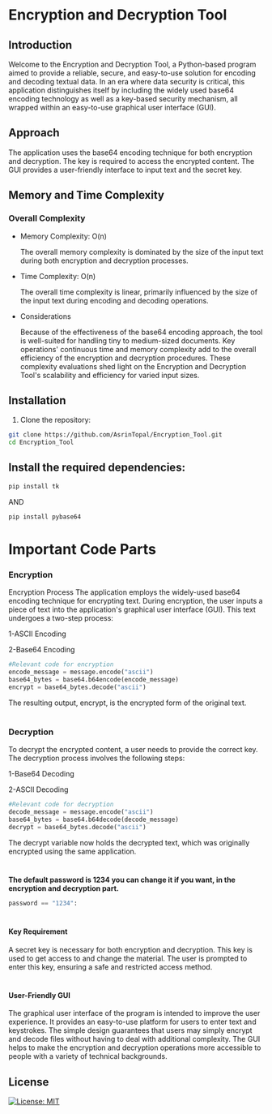 # Encryption and Decryption Tool

## Introduction
Welcome to the Encryption and Decryption Tool, a Python-based program aimed to provide a reliable, secure, and easy-to-use solution for encoding and decoding textual data. In an era where data security is critical, this application distinguishes itself by including the widely used base64 encoding technology as well as a key-based security mechanism, all wrapped within an easy-to-use graphical user interface (GUI).

## Approach
The application uses the base64 encoding technique for both encryption and decryption. The key is required to access the encrypted content. The GUI provides a user-friendly interface to input text and the secret key.

## Memory and Time Complexity
### Overall Complexity
- Memory Complexity: O(n)

    The overall memory complexity is dominated by the size of the input text during both encryption and decryption processes.

- Time Complexity: O(n)

    The overall time complexity is linear, primarily influenced by the size of the input text during encoding and decoding operations.

- Considerations

    Because of the effectiveness of the base64 encoding approach, the tool is well-suited for handling tiny to medium-sized documents.
    Key operations' continuous time and memory complexity add to the overall efficiency of the encryption and decryption procedures.
    These complexity evaluations shed light on the Encryption and Decryption Tool's scalability and efficiency for varied input sizes.
## Installation
1. Clone the repository:   
```bash
git clone https://github.com/AsrinTopal/Encryption_Tool.git
cd Encryption_Tool
```
## Install the required dependencies:
```bash
pip install tk
```
AND 
```bash
pip install pybase64
```

# Important Code Parts

### Encryption

Encryption Process
The application employs the widely-used base64 encoding technique for encrypting text. During encryption, the user inputs a piece of text into the application's graphical user interface (GUI). This text undergoes a two-step process:

1-ASCII Encoding 

2-Base64 Encoding

```python
#Relevant code for encryption
encode_message = message.encode("ascii")
base64_bytes = base64.b64encode(encode_message)
encrypt = base64_bytes.decode("ascii")
```
The resulting output, encrypt, is the encrypted form of the original text.
#
### Decryption
To decrypt the encrypted content, a user needs to provide the correct key. The decryption process involves the following steps:

1-Base64 Decoding

2-ASCII Decoding
```python
#Relevant code for decryption
decode_message = message.encode("ascii")
base64_bytes = base64.b64decode(decode_message)
decrypt = base64_bytes.decode("ascii")
```

The decrypt variable now holds the decrypted text, which was originally encrypted using the same application.
#
**The default password is 1234 you can change it if you want, in the encryption and decryption part.** 
```python
password == "1234":
```
#
#### Key Requirement
A secret key is necessary for both encryption and decryption. This key is used to get access to and change the material. The user is prompted to enter this key, ensuring a safe and restricted access method.
#
#### User-Friendly GUI
The graphical user interface of the program is intended to improve the user experience. It provides an easy-to-use platform for users to enter text and keystrokes. The simple design guarantees that users may simply encrypt and decode files without having to deal with additional complexity. The GUI helps to make the encryption and decryption operations more accessible to people with a variety of technical backgrounds.

## License
[![License: MIT](https://img.shields.io/badge/License-MIT-yellow.svg)](https://opensource.org/licenses/MIT)